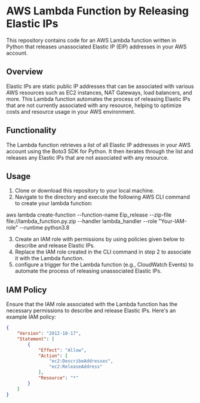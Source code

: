 # AWS Lambda Function by Releasing Elastic IPs

This repository contains code for an AWS Lambda function written in Python that releases unassociated Elastic IP (EIP) addresses in your AWS account.

## Overview

Elastic IPs are static public IP addresses that can be associated with various AWS resources such as EC2 instances, NAT Gateways, load balancers, and more. This Lambda function automates the process of releasing Elastic IPs that are not currently associated with any resource, helping to optimize costs and resource usage in your AWS environment.

## Functionality

The Lambda function retrieves a list of all Elastic IP addresses in your AWS account using the Boto3 SDK for Python. It then iterates through the list and releases any Elastic IPs that are not associated with any resource.

## Usage

1. Clone or download this repository to your local machine.
2. Navigate to the directory and execute the following AWS CLI command to create your lambda function:

aws lambda create-function --function-name Eip_release --zip-file file://lambda_function.py.zip --handler lambda_handler --role "Your-IAM-role" --runtime python3.8

3. Create an IAM role with permissions by using policies given below to describe and release Elastic IPs.
4. Replace the IAM role created in the CLI command in step 2 to associate it with the Lambda function.
5. configure a trigger for the Lambda function (e.g., CloudWatch Events) to automate the process of releasing unassociated Elastic IPs.

## IAM Policy

Ensure that the IAM role associated with the Lambda function has the necessary permissions to describe and release Elastic IPs. Here's an example IAM policy:


```json
{
    "Version": "2012-10-17",
    "Statement": [
        {
            "Effect": "Allow",
            "Action": [
                "ec2:DescribeAddresses",
                "ec2:ReleaseAddress"
            ],
            "Resource": "*"
        }
    ]
}

